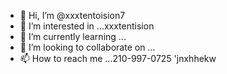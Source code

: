 - 👋 Hi, I’m @xxxtentoision7
- 👀 I’m interested in ...xxxtentision
- 🌱 I’m currently learning ...
- 💞️ I’m looking to collaborate on ...
- 📫 How to reach me ...210-997-0725
'jnxhhekw

<!---
xxxtentoision7/xxxtentoision7 is a ✨ special ✨ repository because its `README.md` (this file) appears on your GitHub profile.
You can click the Preview link to take a look at your changes.
-hiiiiii-->
